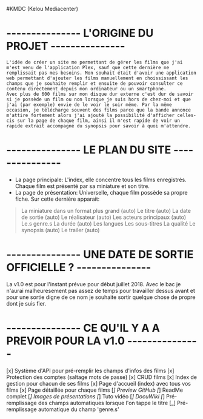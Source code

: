 ﻿#KMDC (Kelou Mediacenter)

# --------------- L'ORIGINE DU PROJET ---------------

	L'idée de créer un site me permettant de gérer les films que j'ai m'est venu de l'application Plex, sauf que cette dernière ne remplissait pas mes besoins. Mon souhait était d'avoir une application web permettant d'ajouter les films manuellement en choississant les champs que je souhaite remplir et ensuite de pouvoir consulter ce contenu directement depuis mon ordinateur ou un smartphone. 
	Avec plus de 600 films sur mon disque dur externe c'est dur de savoir si je possède un film ou non lorsque je suis hors de chez-moi et que j'ai (par exemple) envie de le voir le soir même. Par la même occasion, je télécharge souvent des films parce que la bande annonce m'attire fortement alors j'ai ajouté la possibilité d'afficher celles-cis sur la page de chaque film, ainsi il m'est rapide de voir un rapide extrait accompagné du synopsis pour savoir à quoi m'attendre.


# --------------- LE PLAN DU SITE ---------------

- La page principale: L'index, elle concentre tous les films enregistrés. Chaque film est présenté par sa miniature et son titre.
- La page de présentation: Universelle, chaque film possède sa propre fiche. Sur cette dernière apparait: 
 >La miniature dans un format plus grand (auto)
 >Le titre (auto)
 >La date de sortie (auto)
 >Le réalisateur (auto)
 >Les acteurs principaux (auto)
 >Le.s genre.s
 >La durée (auto)
 >Les langues
 >Les sous-titres
 >La qualité
 >Le synopsis (auto)
 >Le trailer (auto)


# --------------- UNE DATE DE SORTIE OFFICIELLE ? ---------------

La v1.0 est pour l'instant prévue pour début juillet 2018. Avec le bac je n'aurai malheuresement pas assez de temps pour travailler dessus avant et pour une sortie digne de ce nom je souhaite sortir quelque chose de propre dont je suis fier.

# --------------- CE QU'IL Y A A PREVOIR POUR LA v1.0 ---------------

 [x] Système d'API pour pré-remplir les champs d'infos des films
 [x] Protection des comptes (saltage mots de passe)
 [x] CRUD films
 [x] Index de gestion pour chacun de ses films
 [x] Page d'accueil (index) avec tous vos films
 [x] Page détaillée pour chaque films
 [_] Preview GitHub
 [_] ReadMe complet
 [_] Images de présentations
 [_] Tuto vidéo
 [_] DocuWiki
 [_] Pré-remplissage des champs automatiques lorsque l'on tappe le titre
 [_] Pré-remplissage automatique du champ 'genre.s'
 